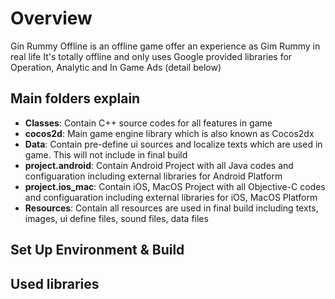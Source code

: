 Overview
=========
Gin Rummy Offline is an offline game offer an experience as Gim Rummy in real life
It's totally offline and only uses Google provided libraries for Operation, Analytic and In Game Ads (detail below)

Main folders explain
-----------------------
* **Classes**: Contain C++ source codes for all features in game
* **cocos2d**: Main game engine library which is also known as Cocos2dx
* **Data**: Contain  pre-define ui sources and localize texts which are used in game. This will not include in final build
* **project.android**: Contain Android Project with all Java codes and configuaration including external libraries for Android Platform
* **project.ios_mac**: Contain iOS, MacOS Project with all Objective-C codes and configuaration including external libraries for iOS, MacOS Platform
* **Resources**: Contain all resources are used in final build including texts, images, ui define files, sound files, data files

Set Up Environment & Build
-----------------------

Used libraries
-----------------------
